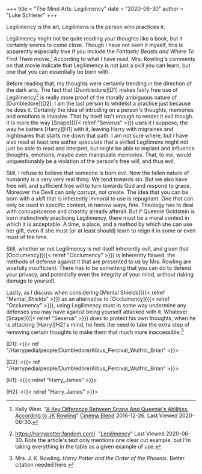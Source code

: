 +++
title = "The Mind Arts: Legilimency"
date = "2020-06-30"
author = "Luke Schierer"
+++

Legilimency is the art, Legilimens is the person who practices it. 

Legilimency might not be quite reading your thoughts like a book, but it
certainly seems to come close.  Though I have not seen it myself, this
is apparently especially true if you include the _Fantastic Beasts and
Where To Find Them_ movie.[^20200630-8] According to what I have read,
Mrs. Rowling's comments on that movie indicate that Legilimency is not
just a skill you can learn, but one that you can essentially be born with.

Before reading that, my thoughts were certainly trending in the direction
of the dark arts. The fact that [Dumbledore][D1] makes fairly free use of
Legilimency[^20200630-9] is really more proof of the morally ambiguous nature
of [Dumbledore][D2]; I am the last person to whitelist a practice just because
he does it.  Certainly the idea of intruding on a person's thoughts, memories
and emotions is invasive.  That by itself isn't enough to render it evil
though.  It is more the way [Snape]({{< relref "Severus" >}}) uses it I
suppose, the way he batters [Harry][H1] with it, leaving Harry with migraines
and nightmares that starts me down that path. I am not sure where, but I have
also read at least one author speculate that a skilled Legilimens might not
just be able to read and interpret, but might be able to implant and influence
thoughts, emotions, maybe even manipulate memories. That, to me, would
unquestionably be a violation of the person's free will, and thus evil.

Still, I refuse to believe that someone is born evil.  Now the fallen
nature of humanity is a very very real thing.  We tend towards sin.
But we also have free will, and sufficient free will to turn towards God
and respond to grace.  Moreover the Devil can only corrupt, not create.
The idea that you can be born with a _skill_ that is inherently immoral
to use is repugnant.  One that can only be used in specific context, in
narrow ways, fine.  Theology has to deal with concupiscense and chastity
already afterall.  But if Queenie Goldstein is born instinctively
practicing Legilimency, there must be a moral context in which it is
acceptable.  A time, a place, and a method by which she can use her gift,
even if she must (or at least should) learn to reign it in some or even
most of the time.

Still, whether or not Legilimency is not itself inherently evil,
and given that [Occlumency]({{< relref "Occlumency" >}}) is inherently flawed,
the methods of defense against it that are presented to us by Mrs. Rowling are
woefully insufficient. There has to be something that you can do to defend your
privacy, and potentially even the integrity of your mind, without risking
damage to yourself.

[^20200630-8]: Kelly West. 
    "[A Key Difference Between Snape And Queenie's Abilities, According to JK
    Rowling](https://www.cinemablend.com/news/1604520/a-key-difference-between-snape-and-queenies-abilities-according-to-jk-rowling)"
    [Cinema Blend](https://www.cinemablend.com/) 2016-12-26.  Last Viewed 2020-06-30.

[^20200630-9]: <https://harrypotter.fandom.com/>.
    "[Legilimency](https://harrypotter.fandom.com/wiki/Legilimency)" Last
    Viewed 2020-06-30.  Note the article's text only mentions one clear cut
    example, but I'm taking everything in the table as a given example of use.

Lastly, as I discuss when considering [Mental Shields]({{< relref "Mental_Shields" >}}) 
as an alternative to [Occlumency]({{< relref "Occlumency" >}}), using
Legilimency must in some way undermine any defenses you may have against being
yourself attacked with it.  Whatever [Snape]({{< relref "Severus" >}}) does to
protect his own thoughts, when he is attacking [Harry][H2]'s mind, he feels the
need to take the extra step of removing certain thoughts to make them that much
more inaccessible.[^20191119-9]

[^20191119-9]: Mrs. J. K. Rowling.  _Harry Potter and the Order of
    the Phoenix_.  Better citation needed here.

[D1]: <{{< ref "/Harrypedia/people/Dumbledore/Albus_Percival_Wulfric_Brian" >}}>

[D2]: <{{< ref "/Harrypedia/people/Dumbledore/Albus_Percival_Wulfric_Brian" >}}>

[H1]: <{{< relref "Harry_James" >}}>

[H2]: <{{< relref "Harry_James" >}}>

